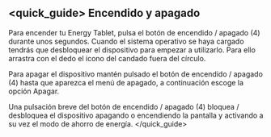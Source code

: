 ## <quick_guide> Encendido y apagado

Para encender tu Energy Tablet, pulsa el botón de encendido / apagado (4) durante unos segundos. Cuando el sistema operativo se haya cargado tendrás que desbloquear el dispositivo para empezar a utilizarlo. Para ello arrastra con el dedo el icono del candado fuera del círculo.

Para apagar el dispositivo mantén pulsado el botón de encendido / apagado (4) hasta que aparezca el menú de apagado, a continuación escoge la opción Apagar.

Una pulsación breve del botón de encendido / apagado (4) bloquea / desbloquea el dispositivo apagando o encendiendo la pantalla y activando a su vez el modo de ahorro de energía.
</quick_guide>

